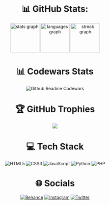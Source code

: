 <div align="center">

# 📊 GitHub Stats:

<img src="https://github-readme-stats.vercel.app/api?username=Fai707&theme=dark&hide_border=true&include_all_commits=false&count_private=false" height="95" alt="stats graph"/>
<img src="https://github-readme-streak-stats.herokuapp.com/?user=Fai707&theme=dark&hide_border=true" height="95" alt="languages graph"/>
<img src="https://github-readme-stats.vercel.app/api/top-langs/?username=Fai707&theme=dark&hide_border=true&include_all_commits=false&count_private=false&layout=compact" height="95" alt="streak graph"/>

# 📊 Codewars Stats
![Github Readme Codewars](https://codewars-stats-ignacio-cuadra.vercel.app/?username=Fai707&theme=dark)

# 🏆 GitHub Trophies
![](https://github-profile-trophy.vercel.app/?username=Fai707&theme=darkhub&no-frame=true&no-bg=true&margin-w=4)

# 💻 Tech Stack
![HTML5](https://img.shields.io/badge/html5-E34C26.svg?style=for-the-badge&logo=html5&logoColor=white) 
![CSS3](https://img.shields.io/badge/css3-264de4.svg?style=for-the-badge&logo=css3&logoColor=white) ![JavaScript](https://img.shields.io/badge/javascript-F0DB4F.svg?style=for-the-badge&logo=javascript&logoColor=black) ![Python](https://img.shields.io/badge/python-4B8BBE?style=for-the-badge&logo=python&logoColor=white) ![PHP](https://img.shields.io/badge/php-%23777BB4.svg?style=for-the-badge&logo=php&logoColor=white)


# 🌐 Socials
[![Behance](https://img.shields.io/badge/Behance-1769ff?logo=behance&logoColor=white)](https://behance.net/iFai707) [![Instagram](https://img.shields.io/badge/Instagram-%23E4405F.svg?logo=Instagram&logoColor=white)](https://instagram.com/iFai707) [![Twitter](https://img.shields.io/badge/Twitter-%231DA1F2.svg?logo=Twitter&logoColor=white)](https://twitter.com/iFai707) 



